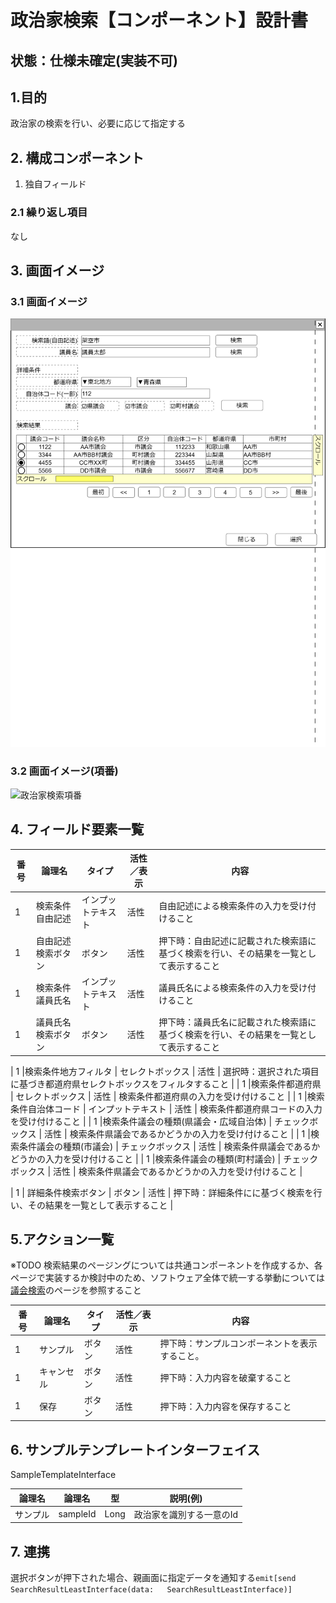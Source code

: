 ﻿# 政治家検索【コンポーネント】設計書

## 状態：仕様未確定(実装不可)

## 1.目的

政治家の検索を行い、必要に応じて指定する

## 2. 構成コンポーネント

1. 独自フィールド

### 2.1 繰り返し項目

なし

## 3. 画面イメージ

### 3.1 画面イメージ

![政治家検索](image/政治家検索.drawio.png)

### 3.2 画面イメージ(項番)

![政治家検索項番](image/政治家検索項番.drawio.png)

## 4. フィールド要素一覧

| 番号 |  論理名  | タイプ | 活性／表示 |                      内容                      |
| ---- | -------- | ------ | ---------- | ---------------------------------------------- |
| 1    | 検索条件自由記述 | インプットテキスト | 活性       | 自由記述による検索条件の入力を受け付けること |
| 1    | 自由記述検索ボタン | ボタン | 活性       | 押下時：自由記述に記載された検索語に基づく検索を行い、その結果を一覧として表示すること |
| 1    | 検索条件議員氏名 | インプットテキスト | 活性       | 議員氏名による検索条件の入力を受け付けること |
| 1    | 議員氏名検索ボタン | ボタン | 活性       | 押下時：議員氏名に記載された検索語に基づく検索を行い、その結果を一覧として表示すること |

| 1    |検索条件地方フィルタ  | セレクトボックス | 活性       | 選択時：選択された項目に基づき都道府県セレクトボックスをフィルタすること |
| 1    |検索条件都道府県  | セレクトボックス | 活性       | 検索条件都道府県の入力を受け付けること |
| 1    |検索条件自治体コード  | インプットテキスト | 活性       | 検索条件都道府県コードの入力を受け付けること |
| 1    |検索条件議会の種類(県議会・広域自治体)  | チェックボックス | 活性       | 検索条件県議会であるかどうかの入力を受け付けること |
| 1    |検索条件議会の種類(市議会)  | チェックボックス | 活性       | 検索条件県議会であるかどうかの入力を受け付けること |
| 1    |検索条件議会の種類(町村議会)  | チェックボックス | 活性       | 検索条件県議会であるかどうかの入力を受け付けること |


| 1    | 詳細条件検索ボタン | ボタン | 活性       | 押下時：詳細条件にに基づく検索を行い、その結果を一覧として表示すること |



## 5.アクション一覧

※TODO 検索結果のページングについては共通コンポーネントを作成するか、各ページで実装するか検討中のため、ソフトウェア全体で統一する挙動については[議会検索](../serach_paliament/serach_paliament.md)のページを参照すること


| 番号 |   論理名   | タイプ | 活性／表示 |                      内容                      |
| ---- | ---------- | ------ | ---------- | ---------------------------------------------- |
| 1    | サンプル   | ボタン | 活性       | 押下時：サンプルコンポーネントを表示すること。 |
| 1    | キャンセル | ボタン | 活性       | 押下時：入力内容を破棄すること                 |
| 1    | 保存       | ボタン | 活性       | 押下時：入力内容を保存すること                 |

## 6. サンプルテンプレートインターフェイス

SampleTemplateInterface

 |  論理名  |  論理名  |  型  |         説明(例)         |
 | -------- | -------- | ---- | ------------------------ |
 | サンプル | sampleId | Long | 政治家を識別する一意のId |

## 7. 連携

選択ボタンが押下された場合、親画面に指定データを通知する`emit[send      SearchResultLeastInterface(data:   SearchResultLeastInterface)]`
